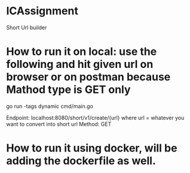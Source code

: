 # ICAssignment
Short Url builder

# How to run it on local: use the following and hit given url on browser or on postman because Mathod type is GET only 
go run -tags dynamic cmd/main.go


Endpoint:  localhost:8080/short/v1/create/{url}
    where url = whatever you want to convert into short url
Method: GET

# How to run it using docker, will be adding the dockerfile as well.
